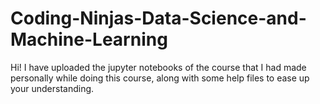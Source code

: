 # Coding-Ninjas-Data-Science-and-Machine-Learning
Hi! I have uploaded the jupyter notebooks of the course that I had made personally while doing this course, along with some help files to ease up your understanding.
